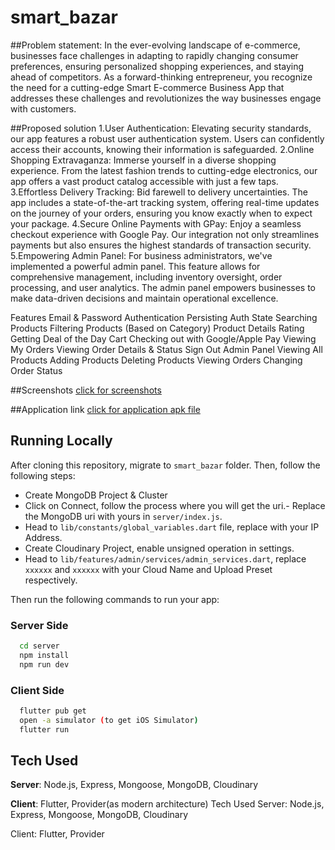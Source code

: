 # smart_bazar

##Problem statement:
In the ever-evolving landscape of e-commerce, businesses face challenges in adapting to rapidly changing consumer preferences, ensuring personalized shopping experiences, and staying ahead of competitors. As a forward-thinking entrepreneur, you recognize the need for a cutting-edge Smart E-commerce Business App that addresses these challenges and revolutionizes the way businesses engage with customers.

##Proposed solution
1.User Authentication:
Elevating security standards, our app features a robust user authentication system. Users can confidently access their accounts, knowing their information is safeguarded.
2.Online Shopping Extravaganza:
Immerse yourself in a diverse shopping experience. From the latest fashion trends to cutting-edge electronics, our app offers a vast product catalog accessible with just a few taps.
3.Effortless Delivery Tracking:
Bid farewell to delivery uncertainties. The app includes a state-of-the-art tracking system, offering real-time updates on the journey of your orders, ensuring you know exactly when to expect your package.
4.Secure Online Payments with GPay:
Enjoy a seamless checkout experience with Google Pay. Our integration not only streamlines payments but also ensures the highest standards of transaction security.
5.Empowering Admin Panel:
For business administrators, we've implemented a powerful admin panel. This feature allows for comprehensive management, including inventory oversight, order processing, and user analytics. The admin panel empowers businesses to make data-driven decisions and maintain operational excellence.

Features
Email & Password Authentication
Persisting Auth State
Searching Products
Filtering Products (Based on Category)
Product Details
Rating
Getting Deal of the Day
Cart
Checking out with Google/Apple Pay
Viewing My Orders
Viewing Order Details & Status
Sign Out
Admin Panel
Viewing All Products
Adding Products
Deleting Products
Viewing Orders
Changing Order Status

##Screenshots
[click for screenshots](https://drive.google.com/drive/folders/1nVVZXwyh3r89mhLSesX4pxipC1KSQ-q1?usp=drive_link)

##Application link
[click for application apk file](https://drive.google.com/drive/folders/13nx-18zfttY0OvdCS-6yPsMi-Ky6quga?usp=drive_link)

## Running Locally
After cloning this repository, migrate to ```smart_bazar``` folder. Then, follow the following steps:
- Create MongoDB Project & Cluster
- Click on Connect, follow the process where you will get the uri.- Replace the MongoDB uri with yours in ```server/index.js```.
- Head to ```lib/constants/global_variables.dart``` file, replace <yourip> with your IP Address. 
- Create Cloudinary Project, enable unsigned operation in settings.
- Head to ```lib/features/admin/services/admin_services.dart```, replace ```xxxxxx``` and ```xxxxxx``` with your Cloud Name and Upload Preset respectively.

Then run the following commands to run your app:

### Server Side
```bash
  cd server
  npm install
  npm run dev 
```

### Client Side
```bash
  flutter pub get
  open -a simulator (to get iOS Simulator)
  flutter run
```

## Tech Used
**Server**: Node.js, Express, Mongoose, MongoDB, Cloudinary

**Client**: Flutter, Provider(as modern architecture)
Tech Used
Server: Node.js, Express, Mongoose, MongoDB, Cloudinary

Client: Flutter, Provider

